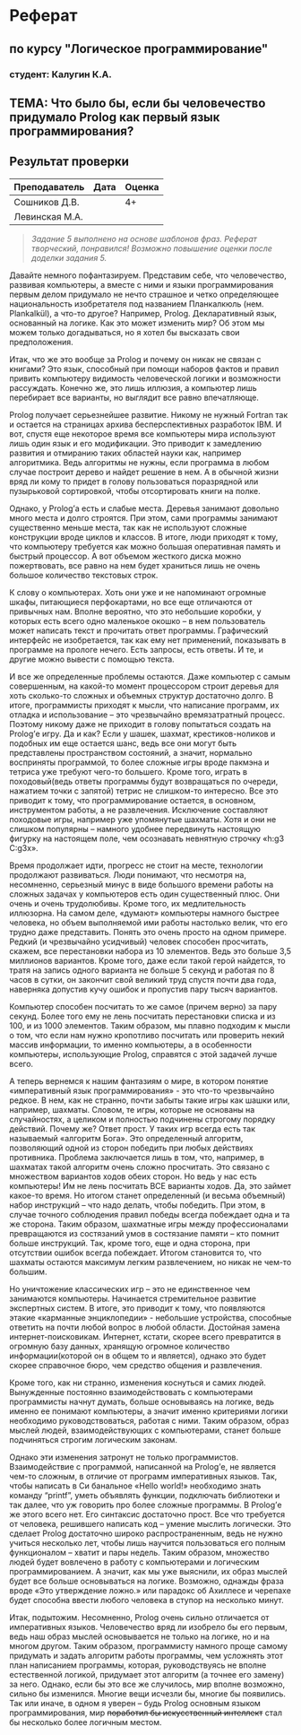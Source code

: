 # Реферат
## по курсу "Логическое программирование"

### студент: Калугин К.А.

## ТЕМА: Что было бы, если бы человечество придумало Prolog как первый язык программирования?

## Результат проверки

| Преподаватель     | Дата         |  Оценка       |
|-------------------|--------------|---------------|
| Сошников Д.В. |              |    4+           |
| Левинская М.А.|              |               |

> *Задание 5 выполнено на основе шаблонов фраз. Реферат творческий, понравился! Возможно повышение оценки после доделки задания 5.*

Давайте немного пофантазируем. Представим себе, что человечество, развивая компьютеры, а вместе с ними и языки программирования первым делом придумало не нечто страшное и четко определяющее национальность изобретателя под названием Планкалкюль (нем. Plankalkül), а что-то другое? Например, Prolog. Декларативный язык, основанный на логике. Как это может изменить мир? Об этом мы можем только догадываться, но я хотел бы высказать свои предположения.
  
  Итак, что же это вообще за Prolog и почему он никак не связан с книгами? Это язык, способный при помощи наборов фактов и правил привить компьютеру видимость человеческой логики и возможности рассуждать. Конечно же, это лишь иллюзия, а компьютер лишь перебирает все варианты, но выглядит все равно  впечатляюще.
  
  Prolog получает серьезнейшее развитие. Никому не нужный Fortran так и остается на страницах архива бесперспективных разработок IBM. И вот, спустя еще некоторое время все компьютеры мира используют лишь один язык и его модификации. Это приводит к замедлению развития и отмиранию таких областей науки как, например алгоритмика. Ведь алгоритмы не нужны, если программа в любом случае построит дерево и найдет решение в нем. А в обычной жизни вряд ли кому то придет в голову пользоваться поразрядной или пузырьковой сортировкой, чтобы отсортировать книги на полке.
  
  Однако, у Prolog’а есть и слабые места. Деревья занимают довольно много места и долго строятся. При этом, сами программы занимают существенно меньше места, так как не используют сложные конструкции вроде циклов и классов. В итоге, люди приходят к тому, что компьютеру требуется как можно большая оперативная память и быстрый процессор. А вот объемом жесткого диска можно пожертвовать, все равно на нем будет храниться лишь не очень большое количество текстовых строк.
  
  К слову о компьютерах. Хоть они уже и не напоминают огромные шкафы, питающиеся перфокартами, но все еще отличаются от привычных нам. Вполне вероятно, что это небольшие коробки, у которых есть всего одно маленькое окошко – в нем пользователь может написать текст и прочитать ответ программы. Графический интерфейс не изобретается, так как ему нет применений, показывать в программе на прологе нечего. Есть запросы, есть ответы. И те, и другие можно вывести с помощью текста. 
  
  И все же определенные проблемы остаются. Даже компьютер с самым совершенным, на какой-то момент процессором строит деревья для хоть сколько-то сложных и объемных структур достаточно долго. В итоге, программисты приходят к мысли, что написание программ, их отладка и использование – это чрезвычайно времязатратный процесс. Поэтому никому даже не приходит в голову попытаться создать на Prolog’е игру. Да и как? Если у шашек, шахмат, крестиков-ноликов и подобных им еще остается шанс, ведь все они могут быть представлены пространством состояний, а значит, нормально восприняты программой, то более сложные игры вроде пакмэна и тетриса уже требуют чего-то большего. Кроме того, играть в походовый(ведь ответы программы будут возвращаться по очереди, нажатием точки с запятой) тетрис не слишком-то интересно. Все это приводит к тому, что программирование остается, в основном, инструментом работы, а не развлечения. Исключение составляют походовые игры, например уже упомянутые шахматы. Хотя и они не слишком популярны – намного удобнее передвинуть настоящую фигурку на настоящем поле, чем осознавать невнятную строчку «h:g3 С:g3х».
  
  Время продолжает идти, прогресс не стоит на месте, технологии продолжают развиваться. Люди понимают, что несмотря на, несомненно, серьезный минус в виде большого времени работы на сложных задачах у компьютеров есть один существенный плюс. Они очень и очень трудолюбивы. Кроме того, их медлительность иллюзорна. На самом деле, «думают» компьютеры намного быстрее человека, но объем выполняемой ими работы настолько велик, что его трудно даже представить. Понять это очень просто на одном примере. Редкий (и чрезвычайно усидчивый) человек способен просчитать, скажем, все перестановки набора из 10 элементов. Ведь это больше 3,5 миллионов вариантов. Кроме того, даже если такой герой найдется, то тратя на запись одного варианта не больше 5 секунд и работая по 8 часов в сутки, он закончит свой великий труд спустя почти два года, наверняка допустив кучу ошибок и пропустив пару тысяч вариантов.
  
  Компьютер способен посчитать то же самое (причем верно) за пару секунд. Более того ему не лень посчитать перестановки списка и из 100, и из 1000 элементов. Таким образом, мы плавно подходим к мысли о том, что если нам нужно кропотливо посчитать или проверить некий массив информации, то именно компьютеры, а в особенности компьютеры, использующие Prolog, справятся с этой задачей лучше всего. 
  
  А теперь вернемся к нашим фантазиям о мире, в котором понятие «императивный язык программирования» - это что-то чрезвычайно редкое. В нем, как не странно, почти забыты такие игры как шашки или, например, шахматы. Словом, те игры, которые не основаны на случайностях, а целиком и полностью подчинены строгому порядку действий. Почему же? Ответ прост. У таких игр всегда есть так называемый «алгоритм Бога». Это определенный алгоритм, позволяющий одной из сторон победить при любых действиях противника. Проблема заключается лишь в том, что, например, в шахматах такой алгоритм очень сложно просчитать. Это  связано с множеством вариантов ходов обеих сторон. Но ведь у нас есть компьютеры! Им не лень посчитать ВСЕ варианты ходов. Да, это займет какое-то время. Но итогом станет определенный (и весьма объемный) набор инструкций – что надо делать, чтобы победить. При этом, в случае точного соблюдения правил победы всегда побеждает одна и та же сторона. Таким образом, шахматные игры между профессионалами превращаются из состязаний умов в состязание памяти – кто помнит больше инструкций. Так, кроме того, еще и одна сторона, при отсутствии ошибок всегда побеждает. Итогом становится то, что шахматы остаются максимум легким развлечением, но никак не чем-то большим.
  
  Но уничтожение классических игр – это не единственное чем занимаются компьютеры. Начинается стремительное развитие экспертных систем. В итоге, это приводит к тому, что появляются этакие «карманные энциклопедии» - небольшие устройства, способные ответить на почти любой вопрос в любой области. Достойная замена интернет-поисковикам. 
Интернет, кстати, скорее всего превратится в огромную базу данных, хранящую огромное количество информации(которой он в общем то и является), однако это будет скорее справочное бюро, чем средство общения и развлечения.

  Кроме того, как ни странно, изменения коснуться и самих людей. Вынужденные постоянно взаимодействовать с компьютерами программисты начнут думать, больше основываясь на логике,  ведь именно ее понимают компьютеры, а значит именно критериями логики необходимо руководствоваться, работая с ними. Таким образом, образ мыслей людей, взаимодействующих с компьютерами, станет больше подчиняться строгим логическим законам.
  
  Однако эти изменения затронут не только программистов. Взаимодействие с программой, написанной на Prolog’е, не является чем-то сложным, в отличие от программ императивных языков. Так, чтобы написать в Си банальное «Hello world!» необходимо знать команду “printf”, уметь объявлять функции, подключать библиотеки и так далее, что уж говорить про более сложные программы. В Prolog’е же этого всего нет. Его синтаксис достаточно прост. Все что требуется от человека, решившего написать код – умение мыслить логически. 
Это сделает Prolog достаточно широко распространенным, ведь не нужно учиться несколько лет, чтобы лишь научится пользоваться его полным функционалом – хватит и пары недель. 
Таким образом, множество людей будет вовлечено в работу с компьютерами и логическим программированием. А значит, как мы уже выяснили, их образ мыслей будет все больше основываться на логике. Возможно, однажды фраза вроде «Это утверждение ложно.» или парадокс об Ахиллесе и черепахе будет способна ввести любого человека в ступор на несколько минут.

  Итак, подытожим. Несомненно, Prolog очень сильно отличается от императивных языков. Человечество вряд ли изобрело бы его первым, ведь наш образ мыслей основывается не только на логике, но и на многом другом. Таким образом, программисту намного проще самому придумать и задать алгоритм работы программы, чем усложнять этот план написанием программы, которая, руководствуясь не вполне естественной логикой, придумает этот алгоритм (а точнее его замену) за него. Однако, если бы это все же случилось, мир вполне возможно, сильно бы изменился. Многие вещи исчезли бы, многие бы появились. Так или иначе, в одном я уверен – будь Prolog основным языком программирования, мир ~~поработил бы искусственный интеллект~~ стал бы несколько более логичным местом. 
